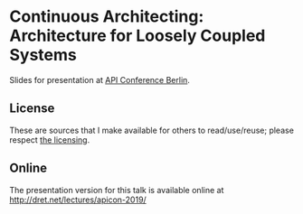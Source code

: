 # Continuous Architecting: Architecture for Loosely Coupled Systems

Slides for presentation at [API Conference Berlin](https://apiconference.net/).

## License

These are sources that I make available for others to read/use/reuse; please respect [the licensing](../LICENSE).


## Online

The presentation version for this talk is available online at http://dret.net/lectures/apicon-2019/
